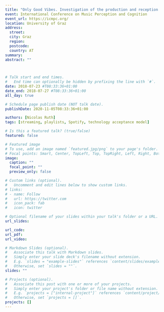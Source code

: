 ```yaml
---
title: "Only Good Vibes. Investigation of the production and reception of mood playlists on music streaming services"
event: International Conference on Music Perception and Cognition
event_url: https://icmpc.org/
location: University of Graz
address:
  street:
  city: Graz
  region: 
  postcode:
  country: AT
summary:
abstract: ""
  


# Talk start and end times.
#   End time can optionally be hidden by prefixing the line with `#`.
date: 2018-07-23 #T08:33:36+01:00
date_end: 2018-07-27 #T08:33:36+01:00
all_day: true

# Schedule page publish date (NOT talk date).
publishDate: 2020-11-05T08:33:36+01:00

authors: [Nicolas Ruth]
tags: [streaming, playlists, Spotify, technology acceptance model]

# Is this a featured talk? (true/false)
featured: false

# Featured image
# To use, add an image named `featured.jpg/png` to your page's folder. 
# Focal points: Smart, Center, TopLeft, Top, TopRight, Left, Right, BottomLeft, Bottom, BottomRight.
image:
  caption: ""
  focal_point: ""
  preview_only: false

# Custom links (optional).
#   Uncomment and edit lines below to show custom links.
# links:
# - name: Follow
#   url: https://twitter.com
#   icon_pack: fab
#   icon: twitter

# Optional filename of your slides within your talk's folder or a URL.
url_slides: 

url_code:
url_pdf:
url_video:

# Markdown Slides (optional).
#   Associate this talk with Markdown slides.
#   Simply enter your slide deck's filename without extension.
#   E.g. `slides = "example-slides"` references `content/slides/example-slides.md`.
#   Otherwise, set `slides = ""`.
slides: ""

# Projects (optional).
#   Associate this post with one or more of your projects.
#   Simply enter your project's folder or file name without extension.
#   E.g. `projects = ["internal-project"]` references `content/project/deep-learning/index.md`.
#   Otherwise, set `projects = []`.
projects: []
---
```


